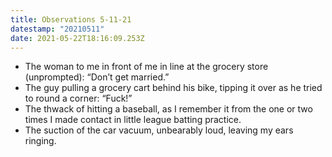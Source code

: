 ```yaml
---
title: Observations 5-11-21
datestamp: "20210511"
date: 2021-05-22T18:16:09.253Z
---
```

- The woman to me in front of me in line at the grocery store (unprompted): “Don’t get married.”
- The guy pulling a grocery cart behind his bike, tipping it over as he tried to round a corner: “Fuck!”
- The thwack of hitting a baseball, as I remember it from the one or two times I made contact in little league batting practice.
- The suction of the car vacuum, unbearably loud, leaving my ears ringing.